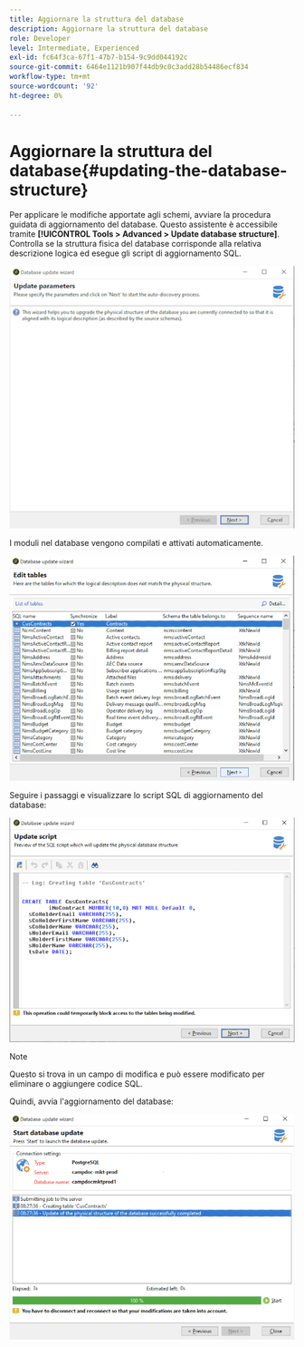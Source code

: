 ```yaml
---
title: Aggiornare la struttura del database
description: Aggiornare la struttura del database
role: Developer
level: Intermediate, Experienced
exl-id: fc64f3ca-67f1-47b7-b154-9c9dd044192c
source-git-commit: 6464e1121b907f44db9c0c3add28b54486ecf834
workflow-type: tm+mt
source-wordcount: '92'
ht-degree: 0%

---
```


# Aggiornare la struttura del database{#updating-the-database-structure}

Per applicare le modifiche apportate agli schemi, avviare la procedura guidata di aggiornamento del database. Questo assistente è accessibile tramite **[!UICONTROL Tools > Advanced > Update database structure]**. Controlla se la struttura fisica del database corrisponde alla relativa descrizione logica ed esegue gli script di aggiornamento SQL.

![](assets/schema_update.png)

I moduli nel database vengono compilati e attivati automaticamente.

![](assets/schema_update_select2.png)

Seguire i passaggi e visualizzare lo script SQL di aggiornamento del database:

![](assets/schema_update2.png)

>[!NOTE]
>
>Questo si trova in un campo di modifica e può essere modificato per eliminare o aggiungere codice SQL.

Quindi, avvia l&#39;aggiornamento del database:

![](assets/schema_update3.png)
